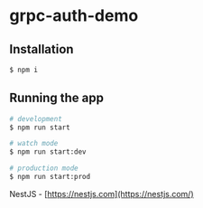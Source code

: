 # grpc-auth-demo

## Installation

```bash
$ npm i
```

## Running the app

```bash
# development
$ npm run start

# watch mode
$ npm run start:dev

# production mode
$ npm run start:prod
```

NestJS - [https://nestjs.com](https://nestjs.com/)

